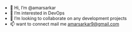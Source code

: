 - 👋 Hi, I’m @amarsarkar
- 👀 I’m interested in DevOps
- 💞️ I’m looking to collaborate on any development projects
- 📫 want to connect mail me amarsarkar9@gmail.com

<!---
amarsarkar9/amarsarkar9 is a ✨ special ✨ repository because its `README.md` (this file) appears on your GitHub profile.
You can click the Preview link to take a look at your changes.
--->
